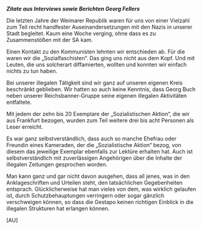 ***Zitate aus Interviews sowie Berichten Georg Fellers***

Die letzten Jahre der Weimarer Republik waren für uns von einer Vielzahl
zum Teil recht handfester Auseinandersetzungen mit den Nazis in unserer
Stadt begleitet. Kaum eine Woche verging, ohne dass es zu Zusammenstößen
mit der SA kam.

Einen Kontakt zu den Kommunisten lehnten wir entschieden ab. Für die
waren wir die „Sozialfaschisten“. Das ging uns nicht aus dem Kopf. Und
mit Leuten, die uns solcherart diffamierten, wollten und konnten wir
einfach nichts zu tun haben.

Bei unserer illegalen Tätigkeit sind wir ganz auf unseren eigenen Kreis
beschränkt geblieben. Wir hatten so auch keine Kenntnis, dass Georg Buch
neben unserer Reichsbanner-Gruppe seine eigenen illegalen Aktivitäten
entfaltete.

Mit jedem der zehn bis 20 Exemplare der „Sozialistischen Aktion“, die
wir aus Frankfurt bezogen, wurden zum Teil weitere drei bis acht
Personen als Leser erreicht.

Es war ganz selbstverständlich, dass auch so manche Ehefrau oder
Freundin eines Kameraden, der die „Sozialistische Aktion“ bezog, von
diesem das jeweilige Exemplar ebenfalls zur Lektüre erhalten hat. Auch
ist selbstverständlich mit zuverlässigen Angehörigen über die Inhalte
der illegalen Zeitungen gesprochen worden.

Man kann ganz und gar nicht davon ausgehen, dass all jenes, was in den
Anklageschriften und Urteilen steht, den tatsächlichen Gegebenheiten
entsprach. Glücklicherweise hat man vieles von dem, was wirklich
gelaufen ist, durch Schutzbehauptungen verringern oder sogar gänzlich
verschweigen können, so dass die Gestapo keinen richtigen Einblick in
die illegalen Strukturen hat erlangen können.

\[AU\]

